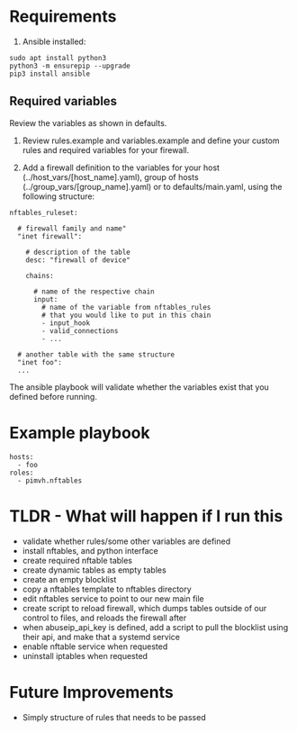 # Requirements

1. Ansible installed:

```
sudo apt install python3
python3 -m ensurepip --upgrade
pip3 install ansible
```

## Required variables

Review the variables as shown in defaults.

1. Review rules.example and variables.example and define your custom rules and required variables for your firewall.

2. Add a firewall definition to the variables for your host (../host_vars/[host_name].yaml), group of hosts (../group_vars/[group_name].yaml) or to defaults/main.yaml, using the following structure:

```
nftables_ruleset:

  # firewall family and name"
  "inet firewall":

    # description of the table
    desc: "firewall of device"

    chains:

      # name of the respective chain
      input:
        # name of the variable from nftables_rules
        # that you would like to put in this chain
        - input_hook
        - valid_connections
        - ...

  # another table with the same structure
  "inet foo":
  ...
```

The ansible playbook will validate whether the variables exist that you defined before running.

# Example playbook

```
hosts:
  - foo
roles:
  - pimvh.nftables

```

# TLDR - What will happen if I run this

- validate whether rules/some other variables are defined
- install nftables, and python interface
- create required nftable tables
- create dynamic tables as empty tables
- create an empty blocklist
- copy a nftables template to nftables directory
- edit nftables service to point to our new main file
- create script to reload firewall, which dumps tables outside of our control to files, and reloads the firewall after
- when abuseip_api_key is defined, add a script to pull the blocklist using their api, and make that a systemd service
- enable nftable service when requested
- uninstall iptables when requested

# Future Improvements

- Simply structure of rules that needs to be passed
